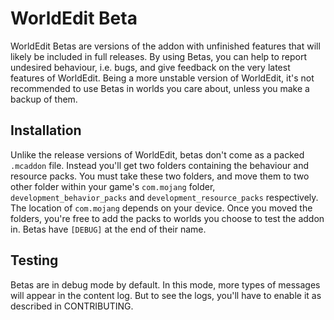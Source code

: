 # WorldEdit Beta

WorldEdit Betas are versions of the addon with unfinished features that will likely be included in full releases. By using Betas, you can help to report undesired behaviour, i.e. bugs, and give feedback on the very latest features of WorldEdit. Being a more unstable version of WorldEdit, it's not recommended to use Betas in worlds you care about, unless you make a backup of them.

## Installation

Unlike the release versions of WorldEdit, betas don't come as a packed `.mcaddon` file. Instead you'll get two folders containing the behaviour and resource packs. You must take these two folders, and move them to two other folder within your game's `com.mojang` folder, `development_behavior_packs` and `development_resource_packs` respectively. The location of `com.mojang` depends on your device. Once you moved the folders, you're free to add the packs to worlds you choose to test the addon in. Betas have `[DEBUG]` at the end of their name.

## Testing

Betas are in debug mode by default. In this mode, more types of messages will appear in the content log. But to see the logs, you'll have to enable it as described in CONTRIBUTING.